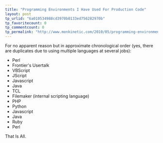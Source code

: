 ```yaml
---
title: "Programming Environments I Have Used For Production Code"
layout: post
tp_urlid: "6a010534988cd3970b0133ed756282970b"
tp_favoritecount: 0
tp_commentcount: 0
tp_permalink: "http://www.monkinetic.com/2010/05/programming-environments-i-have-used-for-production-code.html"
---
```

For no apparent reason but in approximate chronological order (yes, there are duplicates due to using multiple languages at several jobs):

* Perl
* Frontier's Usertalk
* VBScript
* JScript
* Javascript
* Java
* TCL
* Filemaker (internal scripting language)
* PHP
* Python
* Javascript
* Java
* Ruby
* Perl

That Is All.
